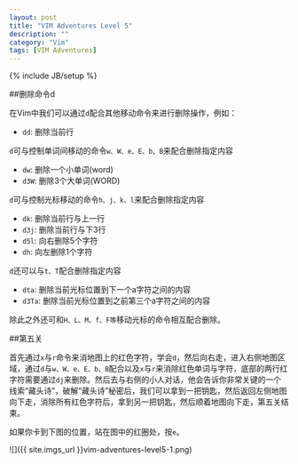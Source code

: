 ```yaml
---
layout: post
title: "VIM Adventures Level 5"
description: ""
category: "Vim"
tags: [VIM Adventures]
---
```

{% include JB/setup %}

##删除命令d

在Vim中我们可以通过`d`配合其他移动命令来进行删除操作，例如：


* `dd`: 删除当前行


`d`可与控制单词间移动的命令`w、W、e、E、b、B`来配合删除指定内容

* `dw`:  删除一个小单词(word)
* `d3W`: 删除3个大单词(WORD)

`d`可与控制光标移动的命令`h、j、k、l`来配合删除指定内容

* `dk`:  删除当前行与上一行
* `d3j`: 删除当前行与下3行
* `d5l`: 向右删除5个字符
* `dh`:  向左删除1个字符

`d`还可以与`t、T`配合删除指定内容

* `dta`: 删除当前光标位置到下一个a字符之间的内容 
* `d3Ta`: 删除当前光标位置到之前第三个a字符之间的内容

除此之外还可和`H、L、M、f、F等`移动光标的命令相互配合删除。

##第五关
               
首先通过`x`与`r`命令来消地图上的红色字符，学会`d`，然后向右走，进入右侧地图区域，通过`d`与`w、W、e、E、b、B`配合以及`x`与`r`来消除红色单词与字符，底部的两行红字符需要通过`dj`来删除。然后去与右侧的小人对话，他会告诉你非常关键的一个线索“藏头诗”，破解“藏头诗”秘密后，我们可以拿到一把钥匙，然后返回左侧地图向下走，消除所有红色字符后，拿到另一把钥匙，然后顺着地图向下走，第五关结束。

如果你卡到下图的位置，站在图中的红圈处，按`e`。

![]({{ site.imgs_url }}vim-adventures-level5-1.png)